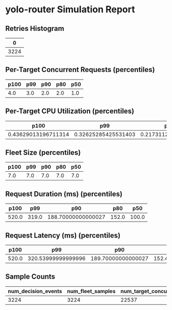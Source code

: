# yolo-router Simulation Report
## Retries Histogram
| 0 |
| --- |
| 3224 |

## Per-Target Concurrent Requests (percentiles)
| p100 | p99 | p90 | p80 | p50 |
| --- | --- | --- | --- | --- |
| 4.0 | 3.0 | 2.0 | 2.0 | 1.0 |

## Per-Target CPU Utilization (percentiles)
| p100 | p99 | p90 | p80 | p50 |
| --- | --- | --- | --- | --- |
| 0.43629013196711314 | 0.32625285425531403 | 0.2173112032776806 | 0.18517118675327338 | 0.09784362411809382 |

## Fleet Size (percentiles)
| p100 | p99 | p90 | p80 | p50 |
| --- | --- | --- | --- | --- |
| 7.0 | 7.0 | 7.0 | 7.0 | 7.0 |

## Request Duration (ms) (percentiles)
| p100 | p99 | p90 | p80 | p50 |
| --- | --- | --- | --- | --- |
| 520.0 | 319.0 | 188.70000000000027 | 152.0 | 100.0 |

## Request Latency (ms) (percentiles)
| p100 | p99 | p90 | p80 | p50 |
| --- | --- | --- | --- | --- |
| 520.0 | 320.53999999999996 | 189.70000000000027 | 152.4000000000001 | 100.0 |

## Sample Counts
| num_decision_events | num_fleet_samples | num_target_concurrency_samples | num_target_cpu_util_samples |
| --- | --- | --- | --- |
| 3224 | 3224 | 22537 | 22537 |
